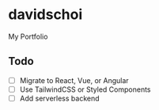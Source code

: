 # davidschoi
My Portfolio

## Todo
* [ ] Migrate to React, Vue, or Angular
* [ ] Use TailwindCSS or Styled Components
* [ ] Add serverless backend
